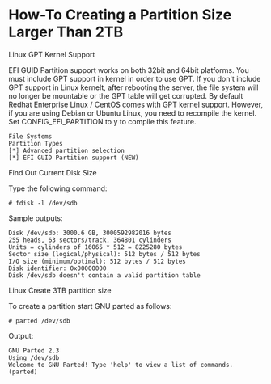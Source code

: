 # How-To Creating a Partition Size Larger Than 2TB

Linux GPT Kernel Support

EFI GUID Partition support works on both 32bit and 64bit platforms. You must include GPT support in kernel in order to use GPT. If you don't include GPT support in Linux kernelt, after rebooting the server, the file system will no longer be mountable or the GPT table will get corrupted. By default Redhat Enterprise Linux / CentOS comes with GPT kernel support. However, if you are using Debian or Ubuntu Linux, you need to recompile the kernel. Set CONFIG_EFI_PARTITION to y to compile this feature.
```
File Systems
Partition Types
[*] Advanced partition selection
[*] EFI GUID Partition support (NEW)
```

Find Out Current Disk Size

Type the following command:
```
# fdisk -l /dev/sdb
```

Sample outputs:
```
Disk /dev/sdb: 3000.6 GB, 3000592982016 bytes
255 heads, 63 sectors/track, 364801 cylinders
Units = cylinders of 16065 * 512 = 8225280 bytes
Sector size (logical/physical): 512 bytes / 512 bytes
I/O size (minimum/optimal): 512 bytes / 512 bytes
Disk identifier: 0x00000000
Disk /dev/sdb doesn't contain a valid partition table
```

Linux Create 3TB partition size

To create a partition start GNU parted as follows:
```
# parted /dev/sdb
```
Output:
```
GNU Parted 2.3
Using /dev/sdb
Welcome to GNU Parted! Type 'help' to view a list of commands.
(parted)
```